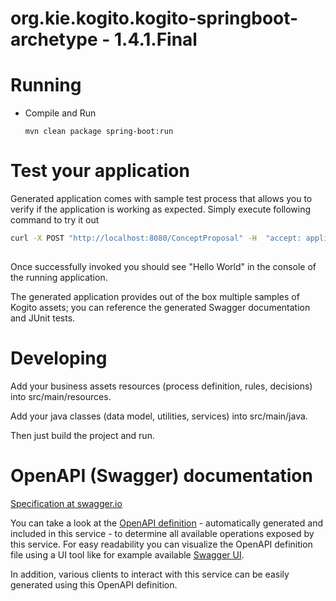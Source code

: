 # org.kie.kogito.kogito-springboot-archetype - 1.4.1.Final #

# Running

- Compile and Run

    ```
    mvn clean package spring-boot:run    
    ```

# Test your application

Generated application comes with sample test process that allows you to verify if the application is working as expected. Simply execute following command to try it out

```sh
curl -X POST "http://localhost:8080/ConceptProposal" -H  "accept: application/json" -H  "Content-Type: application/json" -d "{\"Connection\":{\"current\":\"AC1\",\"requested\":\"AC4a\"},\"UseType\":\"Permanent\"}"
                                                             
```

Once successfully invoked you should see "Hello World" in the console of the running application.

The generated application provides out of the box multiple samples of Kogito assets; you can reference the generated Swagger documentation and JUnit tests.

# Developing

Add your business assets resources (process definition, rules, decisions) into src/main/resources.

Add your java classes (data model, utilities, services) into src/main/java.

Then just build the project and run.


# OpenAPI (Swagger) documentation
[Specification at swagger.io](https://swagger.io/docs/specification/about/)

You can take a look at the [OpenAPI definition](http://localhost:8080/v3/api-docs) - automatically generated and included in this service - to determine all available operations exposed by this service. For easy readability you can visualize the OpenAPI definition file using a UI tool like for example available [Swagger UI](https://editor.swagger.io).

In addition, various clients to interact with this service can be easily generated using this OpenAPI definition.